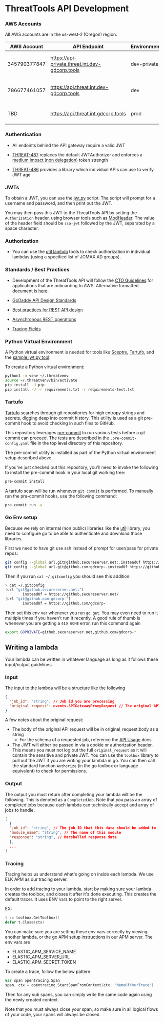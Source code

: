 # ThreatTools API Development

### AWS Accounts

All AWS accounts are in the us-west-2 (Oregon) region.

| AWS Account | API Endpoint | Environment | Description
| --- | --- | --- | ---
| 345790377847 | https://api-private.threat.int.dev-gdcorp.tools | dev-private | Account for active development (non-CICD)
| 786677461057 | https://api.threat.int.dev-gdcorp.tools | dev | Account for active development (CICD)
| TBD | https://api.threat.int.gdcorp.tools | prod | Production account (CICD)

### Authentication

* All endoints behind the API gateway require a valid JWT

* [THREAT-487](https://jira.godaddy.com/browse/THREAT-487) replaces the default
  JWTAuthorizer and enforces a [medium impact (non
  delegation)](https://confluence.godaddy.com/display/AUTH/Security+Tokens)
  token strength

* [THREAT-486](https://jira.godaddy.com/browse/THREAT-486) provides a library
  which individual APIs can use to verify JWT age

### JWTs

To obtain a JWT, you can use the [jwt.py](../tools/jwt.py) script.  The script
will prompt for a username and password, and then print out the JWT.

You may then pass this JWT to the ThreatTools API by setting the
`Authorization` header, using browser tools such as
[ModHeader](https://bewisse.com/modheader/).  The value of the header field
should be `sso-jwt` followed by the JWT, separated by a space character.

### Authorization

* You can use the [util lambda](https://github.com/gdcorp-infosec/threat-util/tree/master/lambda) tools to check authorization in individual lambdas (using a specified list of JOMAX AD groups).

### Standards / Best Practices

* Development of the ThreatTools API will follow the [CTO
  Guidelines](https://github.secureserver.net/CTO/guidelines/blob/master/Standards-Best-Practices/MustHaveShouldDo.md)
  for applications that are onboarding to AWS.  Alternative formatted document
  is
  [here](https://confluence.godaddy.com/display/AS/Phase+3+-+Must+Haves+to+go+to+Public+cloud).

* [GoDaddy API Design Standards](https://github.secureserver.net/CTO/guidelines/tree/master/api-design)

* [Best practices for REST API design](https://stackoverflow.blog/2020/03/02/best-practices-for-rest-api-design/)

* [Asynchronous REST operations](https://restcookbook.com/Resources/asynchroneous-operations/)

* [Tracing Fields](https://www.elastic.co/guide/en/ecs/current/ecs-tracing.html)

### Python Virtual Environment

A Python virtual environment is needed for tools like
[Sceptre](../sceptre/README.md), [Tartufo](#tartufo), and the [sample jwt.py
tool](../tools/jwt.py).

To create a Python virtual environment:

```bash
python3 -m venv ~/.threatvenv
source ~/.threatvenv/bin/activate
pip install -U pip
pip install -U -r requirements.txt -r requirements-test.txt
```

### Tartufo

[Tartufo](https://github.com/godaddy/tartufo) searches through git repositories
for high entropy strings and secrets, digging deep into commit history.  This
utility is used as a git pre-commit hook to avoid checking in such files to
GitHub.

This repository leverages [pre-commit](https://pre-commit.com/) to run various
tests before a git commit can proceed.  The tests are described in the
`.pre-commit-config.yaml` file in the top level directory of this repository.

The pre-commit utility is installed as part of the Python virtual environment
setup described above.

If you've just checked out this repository, you'll need to invoke the following
to install the pre-commit hook in your local git working tree:

```bash
pre-commit install
```

A tartufo scan will be run whenever `git commit` is performed.  To manually run
the pre-commit hooks, use the following command:

```bash
pre-commit run -a
```

### Go Env setup

Because we rely on internal (non public) libraries like the [util](https://github.com/gdcorp-infosec/threat-util) library, you need to configure go to be able to authenticate and download those libraries.

First we need to have git use ssh instead of prompt for user/pass for private repos:

```sh
git config --global url.git@github.secureserver.net:.insteadOf https://github.secureserver.net/
git config --global url.git@github.com:gdcorp-.insteadOf https://github.com/gdcorp-
```

Then if you run `cat ~/.gitconfig` you should see this addition

```sh
> cat ~/.gitconfig
[url "git@github.secureserver.net:"]
        insteadOf = https://github.secureserver.net/
[url "git@github.com:gdcorp-"]
        insteadOf = https://github.com/gdcorp-
```

Then set this env var whenever you run `go get`.  You may even need to run it multiple times if you haven't run it recently.  A good rule of thumb is whenever you are getting a `410 GONE` error, run this command again

```sh
export GOPRIVATE=github.secureserver.net,github.com/gdcorp-*
```

## Writing a lambda

Your lambda can be written in whatever language as long as it follows these input/output guidelines.

### Input

The input to the lambda will be a structure like the following

```json
{
  "job_id": "string", // Job id you are processing
  "original_request": events.APIGatewayProxyRequest // The original API Gateway request for the job.
}
```

A few notes about the original request:

* The body of the original API request will be in original_request.body as a string
  * For the schema of a requested job, reference the [API Usage](USAGE.md#Requests) docs.
* The JWT will either be passed in via a cookie or authorization header.  This means you must not log out the full `original_request` as it will contain the sensitive and private JWT.  You can use the `toolbox` library to pull out the JWT if you are writing your lambda in go.  You can then call the standard function `Authorize` (in the go toolbox or language equivalent) to check for permissions.

### Output

The output you must return after completing your lambda will be the following.
This is denoted as a `CompletedJob`.  Note that you pass an array of completed jobs because
each lambda can technically accept and array of jobs to handle.

```json
[
  {
  "job_id": "string", // The job ID that this data should be added to
  "module_name": "string", // The name of this module
  "response": "string", // Marshalled response data
  },
  ...
]
```

### Tracing

Tracing helps us understand what's going on inside each lambda.  We use ELK APM as our tracing server.

In order to add tracing to your lambda, start by making sure your lambda creates the toolbox, and closes it after it's done executing.  This creates the default tracer.  It uses ENV vars to point to the right server.

EX:

```go
t := toolbox.GetToolbox()
defer t.Close(ctx)
```

You can make sure you are setting these env vars correctly by viewing another lambda, or the go APM setup instructions in our APM server.  The env vars are

* ELASTIC_APM_SERVICE_NAME
* ELASTIC_APM_SERVER_URL
* ELASTIC_APM_SECRET_TOKEN

To create a trace, follow the below pattern

```go
var span opentracing.Span
span, ctx = opentracing.StartSpanFromContext(ctx, "NameOfYourTrace")
```

Then for any sub spans, you can simply write the same code again using the newly created context.

Note that you must always close your span, so make sure in all logical flows of your code, your spans will always be closed.
